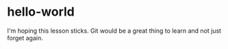 # hello-world

I'm hoping this lesson sticks.  Git would be a great thing to learn and not just forget again.
